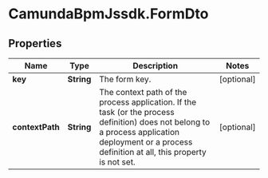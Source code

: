 # CamundaBpmJssdk.FormDto

## Properties

Name | Type | Description | Notes
------------ | ------------- | ------------- | -------------
**key** | **String** | The form key. | [optional] 
**contextPath** | **String** | The context path of the process application. If the task (or the process definition) does not belong to a process application deployment or a process definition at all, this property is not set. | [optional] 


